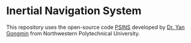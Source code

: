 # Inertial Navigation System 

This repository uses the open-source code [PSINS](http://www.psins.org.cn/sy) developed by [Dr. Yan Gongmin](https://teacher.nwpu.edu.cn/yangongmin.html) from Northwestern Polytechnical University.

